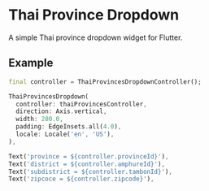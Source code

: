 # Thai Province Dropdown

A simple Thai province dropdown widget for Flutter.

## Example

```dart
final controller = ThaiProvincesDropdownController();
```

```dart
ThaiProvincesDropdown(
  controller: thaiProvincesController,
  direction: Axis.vertical,
  width: 280.0,
  padding: EdgeInsets.all(4.0),
  locale: Locale('en', 'US'),
),

```

```dart
Text('province = ${controller.provinceId}'),
Text('district = ${controller.amphureId}'),
Text('subdistrict = ${controller.tambonId}'),
Text('zipcoce = ${controller.zipcode}'),
```
